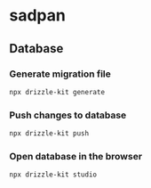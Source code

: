 # sadpan

## Database

### Generate migration file

```sh
npx drizzle-kit generate
```

### Push changes to database

```sh
npx drizzle-kit push
```

### Open database in the browser

```sh
npx drizzle-kit studio
```
